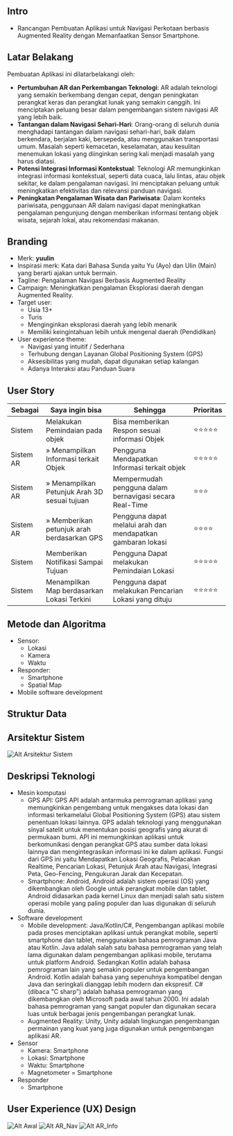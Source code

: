## Intro 
- Rancangan Pembuatan Aplikasi untuk Navigasi Perkotaan berbasis Augmented Reality dengan Memanfaatkan Sensor Smartphone. 

## Latar Belakang 
Pembuatan Aplikasi ini dilatarbelakangi oleh:
- **Pertumbuhan AR dan Perkembangan Teknologi**: AR adalah teknologi yang semakin berkembang dengan cepat, dengan peningkatan perangkat keras dan perangkat lunak yang semakin canggih. Ini menciptakan peluang besar dalam pengembangan sistem navigasi AR yang lebih baik.
- **Tantangan dalam Navigasi Sehari-Hari**: Orang-orang di seluruh dunia menghadapi tantangan dalam navigasi sehari-hari, baik dalam berkendara, berjalan kaki, bersepeda, atau menggunakan transportasi umum. Masalah seperti kemacetan, keselamatan, atau kesulitan menemukan lokasi yang diinginkan sering kali menjadi masalah yang harus diatasi.
- **Potensi Integrasi Informasi Kontekstual**: Teknologi AR memungkinkan integrasi informasi kontekstual, seperti data cuaca, lalu lintas, atau objek sekitar, ke dalam pengalaman navigasi. Ini menciptakan peluang untuk meningkatkan efektivitas dan relevansi panduan navigasi.
- **Peningkatan Pengalaman Wisata dan Pariwisata**: Dalam konteks pariwisata, penggunaan AR dalam navigasi dapat meningkatkan pengalaman pengunjung dengan memberikan informasi tentang objek wisata, sejarah lokal, atau rekomendasi makanan.

## Branding 
- Merk: **yuulin** 
- Inspirasi merk: Kata dari Bahasa Sunda yaitu Yu (Ayo) dan Ulin (Main) yang berarti ajakan untuk bermain.
- Tagline: Pengalaman Navigasi Berbasis Augmented Reality 
- Campaign: Meningkatkan pengalaman Eksplorasi daerah dengan Augmented Reality.
- Target user:
  - Usia 13+
  - Turis
  - Menginginkan eksplorasi daerah yang lebih menarik
  - Memiliki keingintahuan lebih untuk mengenal daerah (Pendidikan)
- User experience theme:
  - Navigasi yang intuitif / Sederhana
  - Terhubung dengan Layanan Global Positioning System (GPS)
  - Aksesibilitas yang mudah, dapat digunakan setiap kalangan
  - Adanya Interaksi atau Panduan Suara


## User Story
|Sebagai|Saya ingin bisa|Sehingga|Prioritas
|---|---|---|---|
|Sistem|Melakukan Pemindaian pada objek|Bisa memberikan Respon sesuai informasi Objek|⭐⭐⭐⭐⭐|
|Sistem AR|&raquo; Menampilkan Informasi terkait Objek |Pengguna Mendapatkan Informasi terkait objek|⭐⭐⭐⭐⭐|
|Sistem AR|&raquo; Menampilkan Petunjuk Arah 3D sesuai tujuan|Mempermudah pengguna dalam bernavigasi secara Real-Time|⭐⭐⭐|
|Sistem AR|&raquo; Memberikan petunjuk arah berdasarkan GPS|Pengguna dapat melalui arah dan mendapatkan gambaran lokasi|⭐⭐⭐⭐|
|Sistem|Memberikan Notifikasi Sampai Tujuan|Pengguna Dapat melakukan Pemindaian Lokasi|⭐⭐⭐⭐⭐|
|Sistem|Menampilkan Map berdasarkan Lokasi Terkini|Pengguna dapat melakukan Pencarian Lokasi yang dituju|⭐⭐⭐⭐⭐|

## Metode dan Algoritma 
- Sensor:
  - Lokasi
  - Kamera
  - Waktu
- Responder:
  - Smartphone
  - Spatial Map
- Mobile software development


## Struktur Data

## Arsitektur Sistem 
![Alt Arsitektur Sistem](img/arsitektur.png)

## Deskripsi Teknologi 
- Mesin komputasi
  - GPS API: GPS API adalah antarmuka pemrograman aplikasi yang memungkinkan pengembang untuk mengakses data lokasi dan informasi terkamelalui Global Positioning System (GPS) atau sistem penentuan lokasi lainnya. GPS adalah teknologi yang menggunakan sinyal satelit untuk menentukan posisi geografis yang akurat di permukaan bumi. API ini memungkinkan aplikasi untuk berkomunikasi dengan perangkat GPS atau sumber data lokasi lainnya dan mengintegrasikan informasi ini ke dalam aplikasi. Fungsi dari GPS ini yaitu Mendapatkan Lokasi Geografis, Pelacakan Realtime, Pencarian Lokasi, Petunjuk Arah atau Navigasi, Integrasi Peta, Geo-Fencing, Pengukuran Jarak dan Kecepatan.
  - Smartphone: Android, Android adalah sistem operasi (OS) yang dikembangkan oleh Google untuk perangkat mobile dan tablet. Android didasarkan pada kernel Linux dan menjadi salah satu sistem operasi mobile yang paling populer dan luas digunakan di seluruh dunia. 
- Software development
  - Mobile development: Java/Kotlin/C#, Pengembangan aplikasi mobile pada proses menciptakan aplikasi untuk perangkat mobile, seperti smartphone dan tablet, menggunakan bahasa pemrograman Java atau Kotlin. Java adalah salah satu bahasa pemrograman yang telah lama digunakan dalam pengembangan aplikasi mobile, terutama untuk platform Android. Sedangkan Kotlin adalah bahasa pemrograman lain yang semakin populer untuk pengembangan Android. Kotlin adalah bahasa yang sepenuhnya kompatibel dengan Java dan seringkali dianggap lebih modern dan ekspresif. C# (dibaca "C sharp") adalah bahasa pemrograman yang dikembangkan oleh Microsoft pada awal tahun 2000. Ini adalah bahasa pemrograman yang sangat populer dan digunakan secara luas untuk berbagai jenis pengembangan perangkat lunak.
  - Augmented Reality: Unity, Unity adalah lingkungan pengembangan permainan yang kuat yang juga digunakan untuk pengembangan aplikasi AR.
- Sensor 
  - Kamera: Smartphone
  - Lokasi: Smartphone
  - Waktu: Smartphone
  - Magnetometer = Smartphone
- Responder 
  - Smartphone


## User Experience (UX) Design 
![Alt Awal](img/1.png)
![Alt AR_Nav](img/2.png)
![Alt AR_Info](img/3.png)